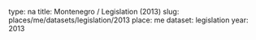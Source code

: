 type: na
title: Montenegro / Legislation (2013)
slug: places/me/datasets/legislation/2013
place: me
dataset: legislation
year: 2013
